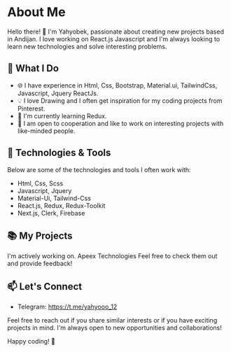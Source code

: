 
# About Me
Hello there! 👋 I'm Yahyobek, passionate about creating new projects based in Andijan. I love working on React.js Javascript and I'm always looking to learn new technologies and solve interesting problems.

## 🚀 What I Do

- 🌐 I have experience in Html, Css, Bootstrap, Material.ui, TailwindCss, Javascript, Jquery ReactJs.
- 💡 I love Drawing and I often get inspiration for my coding projects from Pinterest.
- 🌱 I'm currently learning Redux.
- 👯 I am open to cooperation and like to work on interesting projects with like-minded people.

## 🔧 Technologies & Tools

Below are some of the technologies and tools I often work with:

- Html, Css, Scss
- Javascript, Jquery
- Material-Ui, Tailwind-Css
- React.js, Redux, Redux-Toolkit
- Next.js, Clerk, Firebase
  
## 📚 My Projects

I'm actively working on. Apeex Technologies Feel free to check them out and provide feedback!

## 📫 Let's Connect

- Telegram: https://t.me/yahyooo_12

Feel free to reach out if you share similar interests or if you have exciting projects in mind. I'm always open to new opportunities and collaborations!

Happy coding! 🚀
